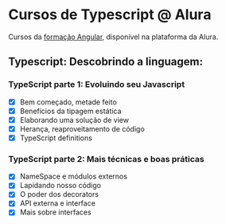 # Cursos de Typescript @ Alura

Cursos da [formação Angular](https://cursos.alura.com.br/formacao-angular), disponível na plataforma da Alura.

## Typescript: Descobrindo a linguagem:

### TypeScript parte 1: Evoluindo seu Javascript
- [X] Bem começado, metade feito
- [X] Benefícios da tipagem estática
- [X] Elaborando uma solução de view
- [X] Herança, reaproveitamento de código
- [X] TypeScript definitions

### TypeScript parte 2: Mais técnicas e boas práticas
- [X] NameSpace e módulos externos
- [X] Lapidando nosso código
- [X] O poder dos decorators
- [X] API externa e interface
- [X] Mais sobre interfaces

